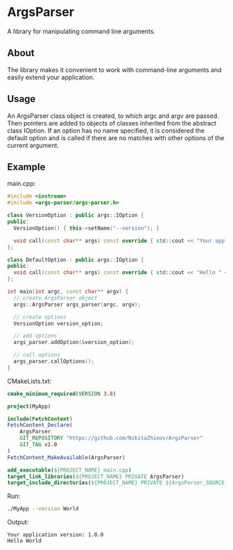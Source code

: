 ﻿# ArgsParser
A library for manipulating command line arguments.

## About
The library makes it convenient to work with command-line arguments and easily extend your application.

## Usage
An ArgsParser class object is created, to which argc and argv are passed. Then pointers are added to objects of classes inherited from the abstract class IOption. If an option has no name specified, it is considered the default option and is called if there are no matches with other options of the current argument.

## Example
main.cpp:
```cpp
#include <iostream>
#include <args-parser/args-parser.h>

class VersionOption : public args::IOption {
public:
  VersionOption() { this->setName("--version"); }

  void call(const char** args) const override { std::cout << "Your application version: 1.0.0" << std::endl; }
};

class DefaultOption : public args::IOption {
public:
  void call(const char** args) const override { std::cout << "Hello " << args[0] << std::endl; }
};

int main(int argc, const char** argv) {
  // create ArgsParser object
  args::ArgsParser args_parser(argc, argv);

  // create options
  VersionOption version_option;

  // add options
  args_parser.addOption(&version_option);

  // call options
  args_parser.callOptions();
}
```
CMakeLists.txt:
```cmake
cmake_minimum_required(VERSION 3.8)

project(MyApp)

include(FetchContent)
FetchContent_Declare(
    ArgsParser
    GIT_REPOSITORY "https://github.com/NikitaZhinov/ArgsParser"
    GIT_TAG v1.0
)
FetchContent_MakeAvailable(ArgsParser)

add_executable(${PROJECT_NAME} main.cpp)
target_link_libraries(${PROJECT_NAME} PRIVATE ArgsParser)
target_include_directories(${PROJECT_NAME} PRIVATE ${ArgsParser_SOURCE_DIR}/include)
```
Run:
```bash
./MyApp --version World
```
Output:
```
Your application version: 1.0.0
Hello World
```
